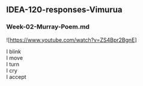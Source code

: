 ## IDEA-120-responses-Vimurua
### Week-02-Murray-Poem.md

![https://www.youtube.com/watch?v=ZS4Bpr2BgnE]
  
I blink  
I move   
I turn   
I cry   
I accept
 

